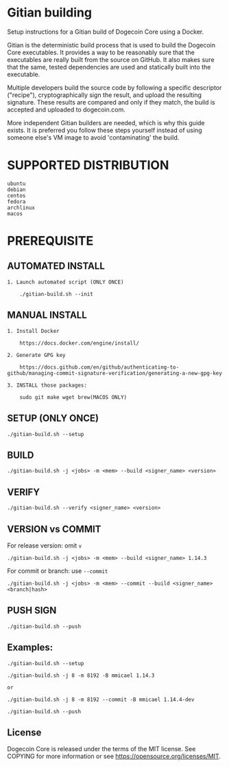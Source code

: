 # Gitian building

Setup instructions for a Gitian build of Dogecoin Core using a Docker.

Gitian is the deterministic build process that is used to build the Dogecoin Core executables. It provides a way to be reasonably sure that the executables are really built from the source on GitHub. It also makes sure that the same, tested dependencies are used and statically built into the executable.

Multiple developers build the source code by following a specific descriptor ("recipe"), cryptographically sign the result, and upload the resulting signature. These results are compared and only if they match, the build is accepted and uploaded to dogecoin.com.

More independent Gitian builders are needed, which is why this guide exists. It is preferred you follow these steps yourself instead of using someone else's VM image to avoid 'contaminating' the build.


# SUPPORTED DISTRIBUTION

    ubuntu
    debian
    centos
    fedora
    archlinux
    macos

# PREREQUISITE
## AUTOMATED INSTALL
    1. Launch automated script (ONLY ONCE)

        ./gitian-build.sh --init

## MANUAL INSTALL
    1. Install Docker

        https://docs.docker.com/engine/install/

    2. Generate GPG key

        https://docs.github.com/en/github/authenticating-to-github/managing-commit-signature-verification/generating-a-new-gpg-key

    3. INSTALL those packages:

        sudo git make wget brew(MACOS ONLY)

    
## SETUP  (ONLY ONCE)
    ./gitian-build.sh --setup

## BUILD
    ./gitian-build.sh -j <jobs> -m <mem> --build <signer_name> <version>

## VERIFY
    ./gitian-build.sh --verify <signer_name> <version>

## VERSION vs COMMIT
  For release version: omit `v` 

    ./gitian-build.sh -j <jobs> -m <mem> --build <signer_name> 1.14.3

  For commit or branch: use `--commit`
    
    ./gitian-build.sh -j <jobs> -m <mem> --commit --build <signer_name> <branch|hash>

## PUSH SIGN
    ./gitian-build.sh --push
    
## Examples:
    ./gitian-build.sh --setup

    ./gitian-build.sh -j 8 -m 8192 -B mmicael 1.14.3

    or

    ./gitian-build.sh -j 8 -m 8192 --commit -B mmicael 1.14.4-dev

    ./gitian-build.sh --push

## License

Dogecoin Core is released under the terms of the MIT license. See COPYING for more information or see https://opensource.org/licenses/MIT.